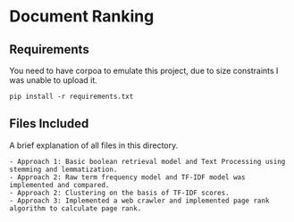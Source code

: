 # Document Ranking

## Requirements

You need to have corpoa to emulate this project, due to size constraints I was unable to upload it.

```
pip install -r requirements.txt
```

## Files Included

A brief explanation of all files in this directory.

    - Approach 1: Basic boolean retrieval model and Text Processing using stemming and lemmatization.
    - Approach 2: Raw term frequency model and TF-IDF model was implemented and compared.
    - Approach 2: Clustering on the basis of TF-IDF scores.
    - Approach 3: Implemented a web crawler and implemented page rank algorithm to calculate page rank.
